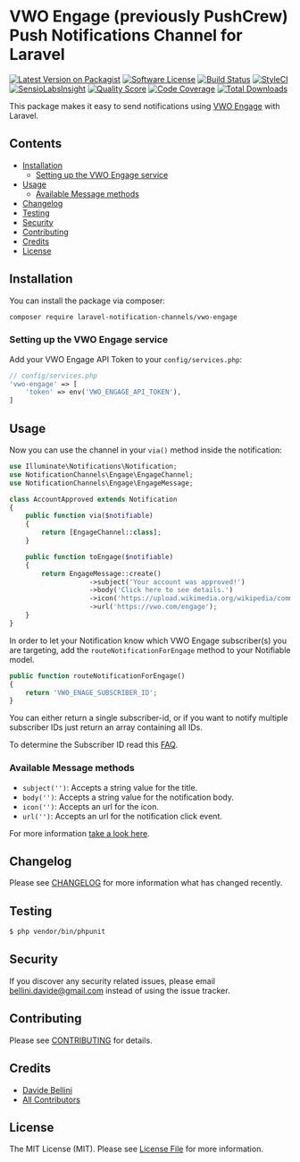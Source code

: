 # VWO Engage (previously PushCrew) Push Notifications Channel for Laravel

[![Latest Version on Packagist](https://img.shields.io/packagist/v/laravel-notification-channels/vwo-engage.svg?style=flat-square)](https://packagist.org/packages/laravel-notification-channels/vwo-engage)
[![Software License](https://img.shields.io/badge/license-MIT-brightgreen.svg?style=flat-square)](LICENSE.md)
[![Build Status](https://img.shields.io/travis/laravel-notification-channels/vwo-engage/master.svg?style=flat-square)](https://travis-ci.org/laravel-notification-channels/vwo-engage)
[![StyleCI](https://styleci.io/repos/70140859/shield)](https://styleci.io/repos/70140859)
[![SensioLabsInsight](https://img.shields.io/sensiolabs/i/:sensio_labs_id.svg?style=flat-square)](https://insight.sensiolabs.com/projects/:sensio_labs_id)
[![Quality Score](https://img.shields.io/scrutinizer/g/laravel-notification-channels/vwo-engage.svg?style=flat-square)](https://scrutinizer-ci.com/g/laravel-notification-channels/vwo-engage)
[![Code Coverage](https://img.shields.io/scrutinizer/coverage/g/laravel-notification-channels/vwo-engage/master.svg?style=flat-square)](https://scrutinizer-ci.com/g/laravel-notification-channels/vwo-engage/?branch=master)
[![Total Downloads](https://img.shields.io/packagist/dt/laravel-notification-channels/vwo-engage.svg?style=flat-square)](https://packagist.org/packages/laravel-notification-channels/vwo-engage)

This package makes it easy to send notifications using [VWO Engage](https://vwo.com/engage) with Laravel.

## Contents

- [Installation](#installation)
    - [Setting up the VWO Engage service](#setting-up-the-vwo-engage-service)
- [Usage](#usage)
    - [Available Message methods](#available-message-methods)
- [Changelog](#changelog)
- [Testing](#testing)
- [Security](#security)
- [Contributing](#contributing)
- [Credits](#credits)
- [License](#license)


## Installation

You can install the package via composer:

``` bash
composer require laravel-notification-channels/vwo-engage
```

### Setting up the VWO Engage service

Add your VWO Engage API Token to your `config/services.php`:

```php
// config/services.php
'vwo-engage' => [
    'token' => env('VWO_ENGAGE_API_TOKEN'),
]
```

## Usage

Now you can use the channel in your `via()` method inside the notification:

```php
use Illuminate\Notifications\Notification;
use NotificationChannels\Engage\EngageChannel;
use NotificationChannels\Engage\EngageMessage;

class AccountApproved extends Notification
{
    public function via($notifiable)
    {
        return [EngageChannel::class];
    }

    public function toEngage($notifiable)
    {
        return EngageMessage::create()
                    ->subject('Your account was approved!')
                    ->body('Click here to see details.')
                    ->icon('https://upload.wikimedia.org/wikipedia/commons/thumb/9/9a/Laravel.svg/231px-Laravel.svg.png')
                    ->url('https://vwo.com/engage');
    }
}
```

In order to let your Notification know which VWO Engage subscriber(s) you are targeting, add the `routeNotificationForEngage` method to your Notifiable model.

```php
public function routeNotificationForEngage()
{
    return 'VWO_ENAGE_SUBSCRIBER_ID';
}
```

You can either return a single subscriber-id, or if you want to notify multiple subscriber IDs just return an array containing all IDs.

To determine the Subscriber ID read this [FAQ](https://help.vwo.com/hc/en-us/articles/360007743913-How-can-I-determine-the-Subscriber-ID-of-a-visitor-to-my-site-).

### Available Message methods

- `subject('')`: Accepts a string value for the title.
- `body('')`: Accepts a string value for the notification body.
- `icon('')`: Accepts an url for the icon.
- `url('')`: Accepts an url for the notification click event.

For more information [take a look here](http://api.pushcrew.com/docs/send-to-a-list-of-subscribers).

## Changelog

Please see [CHANGELOG](CHANGELOG.md) for more information what has changed recently.

## Testing

``` bash
$ php vendor/bin/phpunit
```

## Security

If you discover any security related issues, please email bellini.davide@gmail.com instead of using the issue tracker.

## Contributing

Please see [CONTRIBUTING](CONTRIBUTING.md) for details.

## Credits

- [Davide Bellini](https://github.com/billmn)
- [All Contributors](../../contributors)

## License

The MIT License (MIT). Please see [License File](LICENSE.md) for more information.
